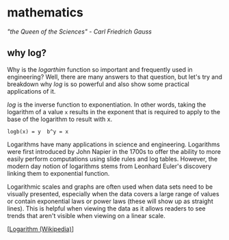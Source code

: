 # mathematics
*"the Queen of the Sciences" - Carl Friedrich Gauss*

## why log?
Why is the *logarthim* function so important and frequently used in engineering?
Well, there are many answers to that question, but let's try and breakdown why
*log* is so powerful and also show some practical applications of it.

*log* is the inverse function to exponentiation. In other words, taking the
logarithm of a value `x` results in the exponent that is required to apply to
the base of the logarithm to result with x.
```
logb(x) = y  b^y = x
```

Logarithms have many applications in science and engineering. Logarithms were
first introduced by John Napier in the 1700s to offer the ability to more easily
perform computations using slide rules and log tables. However, the modern day
notion of logarithms stems from Leonhard Euler's discovery linking them to
exponential function.

Logarithmic scales and graphs are often used when data sets need to be visually
presented, especially when the data covers a large range of values or contain
exponential laws or power laws (these will show up as straight lines). This is
helpful when viewing the data as it allows readers to see trends that aren't
visible when viewing on a linear scale.

[[Logarithm (Wikipedia)](https://en.wikipedia.org/wiki/Logarithm)]
